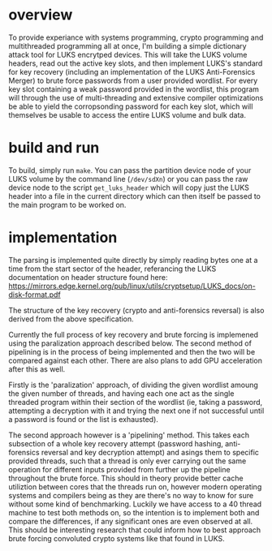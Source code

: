 # overview
To provide experiance with systems programming, crypto programming and multithreaded programming all at once, I'm building a simple dictionary attack tool for LUKS encrytped devices. This will take the LUKS volume headers, read out the active key slots, and then implement LUKS's standard for key recovery (including an implementation of the LUKS Anti-Forensics Merger) to brute force passwords from a user provided wordlist. For every key slot containing a weak password provided in the wordlist, this program will through the use of multi-threading and extensive compiler optimizations be able to yield the corropsonding password for each key slot, which will themselves be usable to access the entire LUKS volume and bulk data. 

# build and run
To build, simply run `make`. You can pass the partition device node of your LUKS volume by the command line (`/dev/sdXn`) or you can pass the raw device node to the script `get_luks_header` which will copy just the LUKS header into a file in the current directory which can then itself be passed to the main program to be worked on. 

# implementation
The parsing is implemented quite directly by simply reading bytes one at a time from the start sector of the header, referancing the LUKS documentation on header structure found here: https://mirrors.edge.kernel.org/pub/linux/utils/cryptsetup/LUKS_docs/on-disk-format.pdf

The structure of the key recovery (crypto and anti-forensics reversal) is also derived from the above specification. 

Currently the full process of key recovery and brute forcing is implemened using the paralization approach described below. The second method of pipelining is in the process of being implemented and then the two will be compared against each other. There are also plans to add GPU acceleration after this as well.

Firstly is the 'paralization' approach, of dividing the given wordlist amoung the given number of threads, and having each one act as the single threaded program within their section of the wordlist (ie, taking a password, attempting a decryption with it and trying the next one if not successful until a password is found or the list is exhausted).

The second approach however is a 'pipelining' method. This takes each subsection of a whole key recovery attempt (password hashing, anti-forensics reversal and key decryption attempt) and asings them to specific provided threads, such that a thread is only ever carrying out the same operation for different inputs provided from further up the pipeline throughout the brute force. This should in theory provide better cache utiliztion between cores that the threads run on, however modern operating systems and compilers being as they are there's no way to know for sure without some kind of benchmarking. Luckily we have access to a 40 thread machine to test both methods on, so the intention is to implement both and compare the differences, if any significant ones are even observed at all. This should be interesting research that could inform how to best approach brute forcing convoluted crypto systems like that found in LUKS.
